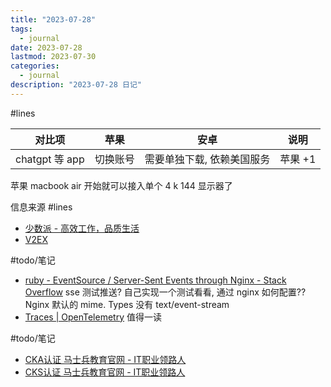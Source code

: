 ```yaml
---
title: "2023-07-28"
tags:
  - journal
date: 2023-07-28
lastmod: 2023-07-30
categories:
  - journal
description: "2023-07-28 日记"
---
```


#lines

| 对比项         | 苹果     | 安卓                       | 说明 |
| -------------- | -------- | -------------------------- | ---- |
| chatgpt 等 app | 切换账号 | 需要单独下载, 依赖美国服务 | 苹果 +1     |

苹果 macbook air 开始就可以接入单个 4 k 144 显示器了

信息来源 #lines

- [少数派 - 高效工作，品质生活](https://sspai.com/)
- [V2EX](https://v2ex.com/)

#todo/笔记

- [ruby - EventSource / Server-Sent Events through Nginx - Stack Overflow](https://stackoverflow.com/questions/13672743/eventsource-server-sent-events-through-nginx) sse 测试推送? 自己实现一个测试看看, 通过 nginx 如何配置?? Nginx 默认的 mime. Types 没有 text/event-stream
- [Traces | OpenTelemetry](https://opentelemetry.io/docs/concepts/signals/traces/#spans) 值得一读

#todo/笔记

- [CKA认证 马士兵教育官网 - IT职业领路人](https://www.mashibing.com/subject/109?courseNo=1174&courseVersionId=1783)
- [CKS认证 马士兵教育官网 - IT职业领路人](https://www.mashibing.com/subject/110?courseNo=1661&courseVersionId=2222)
